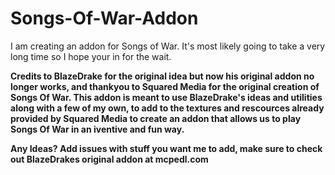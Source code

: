# Songs-Of-War-Addon
I am creating an addon for Songs of War. It's most likely going to take a very long time so I hope your in for the wait.

<b>
Credits to BlazeDrake for the original idea but now his original addon no longer works, and thankyou to Squared Media for the original creation of Songs Of War. This addon is meant to use BlazeDrake's ideas and utilities along with a few of my own, to add to the textures and rescources already provided by Squared Media to create an addon that allows us to play Songs Of War in an iventive and fun way. 

  Any Ideas? Add issues with stuff you want me to add, make sure to check out BlazeDrakes original addon at mcpedl.com 
</b>
